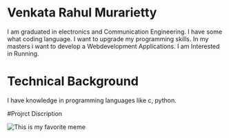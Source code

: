 # Venkata Rahul Murarietty 

I am graduated in electronics and Communication Engineering.
I have some what coding language.
I want to upgrade my programming skills.
In my masters i want to develop a Webdevelopment Applications.
I am Interested in Running.

# Technical Background

I have knowledge in programming languages like c, python.

#Projrct Discription


![This is my favorite meme](https://i.pinimg.com/236x/bf/74/38/bf74385724c273c6d0731c8bd5b7bc27--experiential-learning-college-counseling.jpg)
